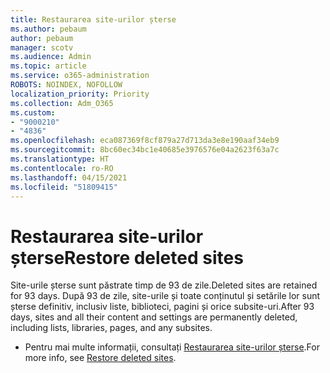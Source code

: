 ```yaml
---
title: Restaurarea site-urilor șterse
ms.author: pebaum
author: pebaum
manager: scotv
ms.audience: Admin
ms.topic: article
ms.service: o365-administration
ROBOTS: NOINDEX, NOFOLLOW
localization_priority: Priority
ms.collection: Adm_O365
ms.custom:
- "9000210"
- "4836"
ms.openlocfilehash: eca087369f8cf879a27d713da3e8e190aaf34eb9
ms.sourcegitcommit: 8bc60ec34bc1e40685e3976576e04a2623f63a7c
ms.translationtype: HT
ms.contentlocale: ro-RO
ms.lasthandoff: 04/15/2021
ms.locfileid: "51809415"
---
```

# <a name="restore-deleted-sites"></a><span data-ttu-id="1518a-102">Restaurarea site-urilor șterse</span><span class="sxs-lookup"><span data-stu-id="1518a-102">Restore deleted sites</span></span>

<span data-ttu-id="1518a-103">Site-urile șterse sunt păstrate timp de 93 de zile.</span><span class="sxs-lookup"><span data-stu-id="1518a-103">Deleted sites are retained for 93 days.</span></span> <span data-ttu-id="1518a-104">După 93 de zile, site-urile și toate conținutul și setările lor sunt șterse definitiv, inclusiv liste, biblioteci, pagini și orice subsite-uri.</span><span class="sxs-lookup"><span data-stu-id="1518a-104">After 93 days, sites and all their content and settings are permanently deleted, including lists, libraries, pages, and any subsites.</span></span>

- <span data-ttu-id="1518a-105">Pentru mai multe informații, consultați [Restaurarea site-urilor șterse](https://docs.microsoft.com/sharepoint/restore-deleted-site-collection).</span><span class="sxs-lookup"><span data-stu-id="1518a-105">For more info, see [Restore deleted sites](https://docs.microsoft.com/sharepoint/restore-deleted-site-collection).</span></span>
